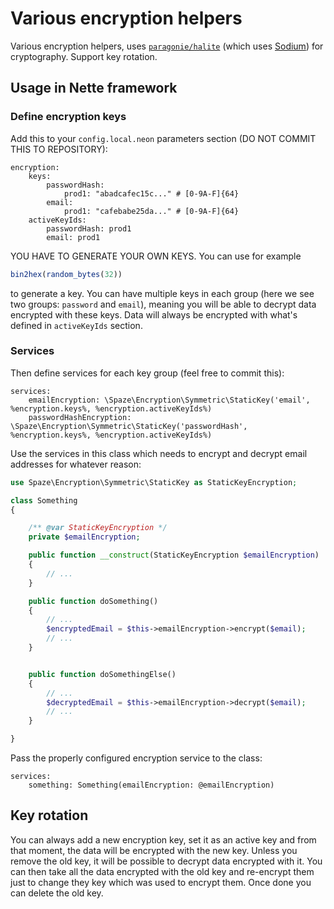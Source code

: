 # Various encryption helpers

Various encryption helpers, uses [`paragonie/halite`](https://github.com/paragonie/halite) (which uses [Sodium](https://php.net/sodium)) for cryptography. Support key rotation.

## Usage in Nette framework

### Define encryption keys

Add this to your `config.local.neon` parameters section (DO NOT COMMIT THIS TO REPOSITORY):
```
encryption:
    keys:
        passwordHash:
            prod1: "abadcafec15c..." # [0-9A-F]{64}
        email:
            prod1: "cafebabe25da..." # [0-9A-F]{64}
    activeKeyIds:
        passwordHash: prod1
        email: prod1
```
YOU HAVE TO GENERATE YOUR OWN KEYS. You can use for example
```php
bin2hex(random_bytes(32))
```
to generate a key. You can have multiple keys in each group (here we see two groups: `password` and `email`), meaning you will be able to decrypt data encrypted with these keys. Data will always be encrypted with what's defined in `activeKeyIds` section.

### Services
Then define services for each key group (feel free to commit this):
```
services:
    emailEncryption: \Spaze\Encryption\Symmetric\StaticKey('email', %encryption.keys%, %encryption.activeKeyIds%)
    passwordHashEncryption: \Spaze\Encryption\Symmetric\StaticKey('passwordHash', %encryption.keys%, %encryption.activeKeyIds%)
```

Use the services in this class which needs to encrypt and decrypt email addresses for whatever reason:
```php
use Spaze\Encryption\Symmetric\StaticKey as StaticKeyEncryption;

class Something
{

    /** @var StaticKeyEncryption */
    private $emailEncryption;

    public function __construct(StaticKeyEncryption $emailEncryption)
    {
        // ...
    }

    public function doSomething()
    {
        // ...
        $encryptedEmail = $this->emailEncryption->encrypt($email);
        // ...
    }


    public function doSomethingElse()
    {
        // ...
        $decryptedEmail = $this->emailEncryption->decrypt($email);
        // ...
    }

}
```

Pass the properly configured encryption service to the class:
```
services:
    something: Something(emailEncryption: @emailEncryption)
```

## Key rotation
You can always add a new encryption key, set it as an active key and from that moment, the data will be encrypted with the new key. Unless you remove the old key, it will be possible to decrypt data encrypted with it. You can then take all the data encrypted with the old key and re-encrypt them just to change they key which was used to encrypt them. Once done you can delete the old key.
